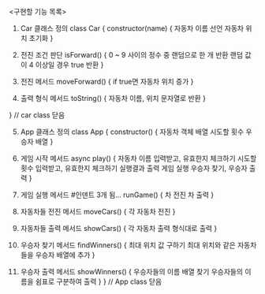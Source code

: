 <구현할 기능 목록>

1. Car 클래스 정의
class Car {
  constructor(name) {
    자동차 이름 선언
    자동차 위치 초기화
  }

  2. 전진 조건 판단
  isForward() {
    0 ~ 9 사이의 정수 중 랜덤으로 한 개 반환
    랜덤 값이 4 이상일 경우 true 반환
  }

  3. 전진 메서드
  moveForward() {
    if true면 자동차 위치 증가
  }
  
  4. 출력 형식 메서드
  toString() {
   자동차 이름, 위치 문자열로 반환
  }

} // car class 닫음

5. App 클래스 정의
class App {
  constructor() {
    자동차 객체 배열
    시도할 횟수
    우승자 배열
  }

  6. 게임 시작 메서드
  async play() {
    자동차 이름 입력받고, 유효한지 체크하기
    시도할 횟수 입력받고, 유효한지 체크하기
    실행결과 출력
    게임 실행
    우승자 찾기, 우승자 출력
  }

  7. 게임 실행 메서드 #인덴트 3개 됨...
  runGame() {
    차 전진
    차 출력
  }

  8. 자동차들 전진 메서드
  moveCars() {
    각 자동차 전진
  }

  9. 자동차들 출력 메서드
  showCars() {
    각 자동차 출력 형식대로 출력
  }

  10. 우승자 찾기 메서드
  findWinners() {
    최대 위치 값 구하기
    최대 위치와 같은 자동차들을 우승자 배열에 추가
  }

  11. 우승자 출력 메서드
  showWinners() {
    우승자들의 이름 배열 찾기
    우승자들의 이름을 쉼표로 구분하여 출력
  }
} // App class 닫음

